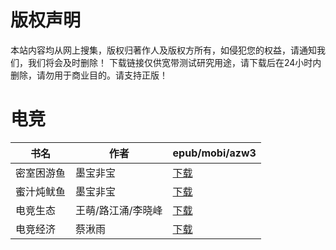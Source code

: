 # 版权声明

本站内容均从网上搜集，版权归著作人及版权方所有，如侵犯您的权益，请通知我们，我们将会及时删除！ 下载链接仅供宽带测试研究用途，请下载后在24小时内删除，请勿用于商业目的。请支持正版！

# 电竞

| 书名 | 作者 | epub/mobi/azw3 |
| --- | --- | --- |
| 密室困游鱼 | 墨宝非宝 | [下载](https://url89.ctfile.com/f/31084289-1357032955-deb293?p=8866) |
| 蜜汁炖鱿鱼 | 墨宝非宝 | [下载](https://url89.ctfile.com/f/31084289-1357032229-530e18?p=8866) |
| 电竞生态 | 王萌/路江涌/李晓峰 | [下载](https://url89.ctfile.com/f/31084289-1357031110-a06f35?p=8866) |
| 电竞经济 | 蔡湫雨 | [下载](https://url89.ctfile.com/f/31084289-1357029121-564941?p=8866) |
